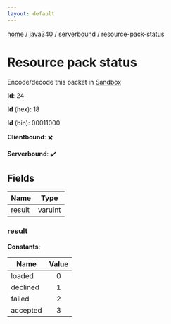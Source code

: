 ```yaml
---
layout: default
---
```


[home](/)  /  [java340](/protocol/java340)  /  [serverbound](/protocol/java340/serverbound)  /  resource-pack-status

# Resource pack status

Encode/decode this packet in [Sandbox](../../../sandbox/java340#Serverbound.ResourcePackStatus)

**Id**: 24

**Id** (hex): 18

**Id** (bin): 00011000

**Clientbound**: ✖️

**Serverbound**: ✔️

## Fields

Name | Type
---|---
[result](#result) | varuint

### result

**Constants**:

Name | Value
---|:---:
loaded | 0
declined | 1
failed | 2
accepted | 3
